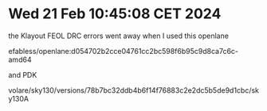 
# Wed 21 Feb 10:45:08 CET 2024

the Klayout FEOL DRC errors went away when I used this openlane

efabless/openlane:d054702b2cce04761cc2bc598f6b95c9d8ca7c6c-amd64

and PDK

volare/sky130/versions/78b7bc32ddb4b6f14f76883c2e2dc5b5de9d1cbc/sky130A

